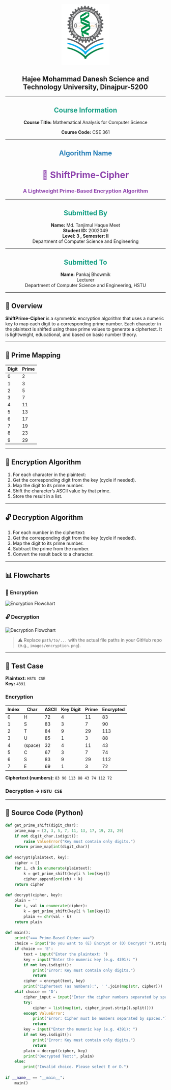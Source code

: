 <p align="center">
  <img src="hstu_logo_.png" alt="HSTU Logo" width="150">
</p>

<h2 align="center"><strong>Hajee Mohammad Danesh Science and Technology University, Dinajpur-5200</strong></h2>

---

<h2 align="center" style="color:#16a085;"><strong> Course Information</strong></h2>

<p align="center">
  <strong>Course Title:</strong> Mathematical Analysis for Computer Science  
  <br>
</p>
<p align="center">
  <strong>Course Code:</strong> CSE 361
</p>

---

<h2 align="center" style="color:#2980b9;"><strong> Algorithm Name</strong></h2>

<h1 align="center" style="color:#8e44ad;"><strong>🔐 ShiftPrime-Cipher</strong></h1>
<h3 align="center" style="color:#8e44ad;"><strong>A Lightweight Prime-Based Encryption Algorithm</strong></h3>

---

<h2 align="center" style="color:#16a085;"><strong>Submitted By</strong></h2>

<p align="center">
  <strong>Name:</strong> Md. Tanjimul Haque Meet 
  <br>
  <strong>Student ID:</strong> 2002049 
  <br>
  <strong>Level: 3 , Semester: II</strong> 
  <br>
  Department of Computer Science and Engineering  
</p>

---

<h2 align="center" style="color:#16a085;"><strong>Submitted To</strong></h2>

<p align="center">
  <strong>Name:</strong> Pankaj Bhowmik  
  <br>
  Lecturer  
  <br>
  Department of Computer Science and Engineering, HSTU
</p>


---

## 🧠 Overview

**ShiftPrime-Cipher** is a symmetric encryption algorithm that uses a numeric key to map each digit to a corresponding prime number. Each character in the plaintext is shifted using these prime values to generate a ciphertext. It is lightweight, educational, and based on basic number theory.

---

## 🔑 Prime Mapping

| Digit | Prime |
|-------|-------|
| 0     | 2     |
| 1     | 3     |
| 2     | 5     |
| 3     | 7     |
| 4     | 11    |
| 5     | 13    |
| 6     | 17    |
| 7     | 19    |
| 8     | 23    |
| 9     | 29    |

---

## 🔐 Encryption Algorithm

1. For each character in the plaintext:
2. Get the corresponding digit from the key (cycle if needed).
3. Map the digit to its prime number.
4. Shift the character’s ASCII value by that prime.
5. Store the result in a list.

---

## 🔓 Decryption Algorithm

1. For each number in the ciphertext:
2. Get the corresponding digit from the key (cycle if needed).
3. Map the digit to its prime number.
4. Subtract the prime from the number.
5. Convert the result back to a character.

---

## 📊 Flowcharts

### 🔐 Encryption  
![Encryption Flowchart](path/to/Encryption.png)

### 🔓 Decryption  
![Decryption Flowchart](path/to/Decryption.png)

> ⚠️ Replace `path/to/...` with the actual file paths in your GitHub repo (e.g., `images/encryption.png`).

---

## 🧪 Test Case

**Plaintext:** `HSTU CSE`  
**Key:** `4391`  

### Encryption

| Index | Char | ASCII | Key Digit | Prime | Encrypted |
|-------|------|-------|-----------|--------|-----------|
| 0     | H    | 72    | 4         | 11     | 83        |
| 1     | S    | 83    | 3         | 7      | 90        |
| 2     | T    | 84    | 9         | 29     | 113       |
| 3     | U    | 85    | 1         | 3      | 88        |
| 4     | (space) | 32 | 4         | 11     | 43        |
| 5     | C    | 67    | 3         | 7      | 74        |
| 6     | S    | 83    | 9         | 29     | 112       |
| 7     | E    | 69    | 1         | 3      | 72        |

**Ciphertext (numbers):** `83 90 113 88 43 74 112 72`

### Decryption → `HSTU CSE`

---

## 🧾 Source Code (Python)

```python
def get_prime_shift(digit_char):
    prime_map = [2, 3, 5, 7, 11, 13, 17, 19, 23, 29]
    if not digit_char.isdigit():
        raise ValueError("Key must contain only digits.")
    return prime_map[int(digit_char)]

def encrypt(plaintext, key):
    cipher = []
    for i, ch in enumerate(plaintext):
        k = get_prime_shift(key[i % len(key)])
        cipher.append(ord(ch) + k)
    return cipher

def decrypt(cipher, key):
    plain = ''
    for i, val in enumerate(cipher):
        k = get_prime_shift(key[i % len(key)])
        plain += chr(val - k)
    return plain

def main():
    print("=== Prime-Based Cipher ===")
    choice = input("Do you want to (E) Encrypt or (D) Decrypt? ").strip().upper()
    if choice == 'E':
        text = input("Enter the plaintext: ")
        key = input("Enter the numeric key (e.g. 4391): ")
        if not key.isdigit():
            print("Error: Key must contain only digits.")
            return
        cipher = encrypt(text, key)
        print("Ciphertext (as numbers):", ' '.join(map(str, cipher)))
    elif choice == 'D':
        cipher_input = input("Enter the cipher numbers separated by spaces: ")
        try:
            cipher = list(map(int, cipher_input.strip().split()))
        except ValueError:
            print("Error: Cipher must be numbers separated by spaces.")
            return
        key = input("Enter the numeric key (e.g. 4391): ")
        if not key.isdigit():
            print("Error: Key must contain only digits.")
            return
        plain = decrypt(cipher, key)
        print("Decrypted Text:", plain)
    else:
        print("Invalid choice. Please select E or D.")

if __name__ == "__main__":
    main()

